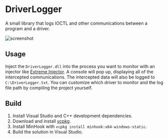 # DriverLogger

A small library that logs IOCTL and other communications between a program and a driver.

![screenshot](https://github.com/user-attachments/assets/955a5cce-ea09-4eaf-a65c-1e88b198e5d8)

## Usage

Inject the `DriverLogger.dll` into the process you want to monitor with an injector like [Extreme Injector](https://github.com/master131/ExtremeInjector). A console will pop up, displaying all of the intercepted communications. The intercepted data will also be logged to `C:\DriverLogger.txt`. You can customize which driver to monitor and the log file path by compiling the project yourself.

## Build

1. Install Visual Studio and C++ development dependencies.
2. Download and install [vcpkg](https://github.com/microsoft/vcpkg).
3. Install MinHook with `vcpkg install minhook:x64-windows-static`.
4. Build the solution in Visual Studio.
